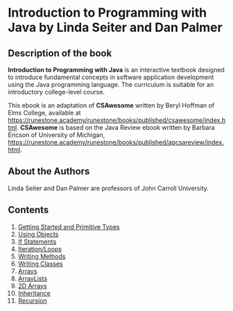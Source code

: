 # **Introduction to Programming with Java** by Linda Seiter and Dan Palmer

## Description of the book

**Introduction to Programming with Java** is an interactive textbook designed to introduce fundamental concepts in software application development using the Java programming language. The curriculum is suitable for an introductory college-level course.

This ebook is an adaptation of **CSAwesome** written by Beryl Hoffman of Elms College, available at https://runestone.academy/runestone/books/published/csawesome/index.html. **CSAwesome** is based on the Java Review ebook written by Barbara Ericson of University of Michigan, https://runestone.academy/runestone/books/published/apcsareview/index.html.

## About the Authors

 Linda Seiter and Dan Palmer are professors of John Carroll University.

## Contents

1. [Getting Started and Primitive Types](https://runestone.academy/runestone/books/published/csjava/Unit1-Getting-Started/toctree.html)
2. [Using Objects](https://runestone.academy/runestone/books/published/csjava/Unit2-Using-Objects/toctree.html)
3. [If Statements](https://runestone.academy/runestone/books/published/csjava/Unit3-If-Statements/toctree.html)
4. [Iteration/Loops](https://runestone.academy/runestone/books/published/csjava/Unit4-Iteration/toctree.html)
5. [Writing Methods](https://runestone.academy/runestone/books/published/csjava/Unit5-Writing-Methods/toctree.html)
6. [Writing Classes](https://runestone.academy/runestone/books/published/csjava/Unit6-Writing-Classes/toctree.html)
7. [Arrays](https://runestone.academy/runestone/books/published/csjava/Unit7-Arrays/toctree.html)
8. [ArrayLists](https://runestone.academy/runestone/books/published/csjava/Unit8-ArrayList/toctree.html)
9. [2D Arrays](https://runestone.academy/runestone/books/published/csjava/Unit9-2DArray/toctree.html)
10. [Inheritance](https://runestone.academy/runestone/books/published/csjava/Unit10-Inheritance/toctree.html)
11. [Recursion](https://runestone.academy/runestone/books/published/csjava/Unit11-Recursion/toctree.html)



